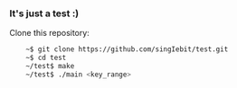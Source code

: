 ### It's just a test :)

Clone this repository:
```bash
    ~$ git clone https://github.com/singIebit/test.git
    ~$ cd test
    ~/test$ make
    ~/test$ ./main <key_range>
```
